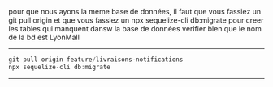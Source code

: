 
pour que nous ayons la meme base de données, il faut que vous fassiez un git pull origin et que vous fassiez un npx sequelize-cli db:migrate pour creer les tables qui manquent dansw la base de données verifier bien que le nom de la bd est LyonMall


---
```go
git pull origin feature/livraisons-notifications
npx sequelize-cli db:migrate

```
---
